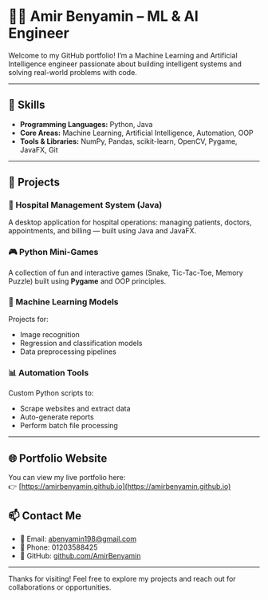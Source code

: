 # 👨‍💻 Amir Benyamin – ML & AI Engineer

Welcome to my GitHub portfolio! I’m a Machine Learning and Artificial Intelligence engineer passionate about building intelligent systems and solving real-world problems with code.

---

## 🔧 Skills

- **Programming Languages:** Python, Java
- **Core Areas:** Machine Learning, Artificial Intelligence, Automation, OOP
- **Tools & Libraries:** NumPy, Pandas, scikit-learn, OpenCV, Pygame, JavaFX, Git

---

## 🧠 Projects

### 🏥 Hospital Management System (Java)
A desktop application for hospital operations: managing patients, doctors, appointments, and billing — built using Java and JavaFX.

### 🎮 Python Mini-Games
A collection of fun and interactive games (Snake, Tic-Tac-Toe, Memory Puzzle) built using **Pygame** and OOP principles.

### 🤖 Machine Learning Models
Projects for:
- Image recognition
- Regression and classification models
- Data preprocessing pipelines

### 📊 Automation Tools
Custom Python scripts to:
- Scrape websites and extract data
- Auto-generate reports
- Perform batch file processing

---

## 🌐 Portfolio Website

You can view my live portfolio here:  
👉 [https://amirbenyamin.github.io](https://amirbenyamin.github.io)



## 📫 Contact Me

- 📧 Email: abenyamin198@gmail.com  
- 📱 Phone: 01203588425  
- 🐙 GitHub: [github.com/AmirBenyamin](https://github.com/AmirBenyamin)

---

Thanks for visiting! Feel free to explore my projects and reach out for collaborations or opportunities.
